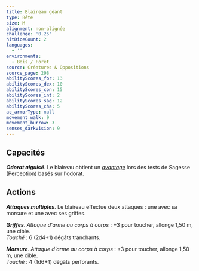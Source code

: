 ```yaml
---
title: Blaireau géant
type: Bête
size: M
alignment: non-alignée
challenge: '0.25'
hitDiceCount: 2
languages:
  - ''
environments:
  - Bois / Forêt
source: Créatures & Oppositions
source_page: 298
abilityScores_for: 13
abilityScores_dex: 10
abilityScores_con: 15
abilityScores_int: 2
abilityScores_sag: 12
abilityScores_cha: 5
ac_armorType: null
movement_walk: 9
movement_burrow: 3
senses_darkvision: 9
---
```

## Capacités
_**Odorat aiguisé**_. Le blaireau obtient un [_avantage_](/utiliser-les-caracteristiques/#avantage-et-desavantage) lors des tests de Sagesse (Perception) basés sur l'odorat.

## Actions
_**Attaques multiples**_. Le blaireau effectue deux attaques : une avec sa morsure et une avec ses griffes.

_**Griffes**_. _Attaque d'arme au corps à corps_ : +3 pour toucher, allonge 1,50 m, une cible.  
_Touché_ : 6 (2d4+1) dégâts tranchants.

_**Morsure**_. _Attaque d'arme au corps à corps_ : +3 pour toucher, allonge 1,50 m, une cible.  
_Touché_ : 4 (1d6+1) dégâts perforants.
